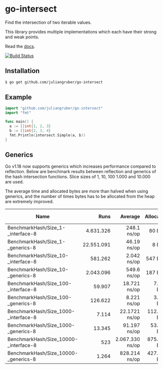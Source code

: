 
# go-intersect

  Find the intersection of two iterable values.

  This library provides multiple implementations which each have their strong and weak points.

  Read the [docs](http://godoc.org/github.com/juliangruber/go-intersect).

  [![Build Status](https://travis-ci.com/juliangruber/go-intersect.svg?branch=master)](https://travis-ci.com/juliangruber/go-intersect)

## Installation

```bash
$ go get github.com/juliangruber/go-intersect
```

## Example

```go
import "github.com/juliangruber/go-intersect"
import "fmt"

func main() {
  a := []int{1, 2, 3}
  b := []int{2, 3, 4}
  fmt.Println(intersect.Simple(a, b))
}
```

## Generics

Go v1.18 now supports generics which increases performance compared to reflection. Below are benchmark results between reflection and generics of the hash intersection functions. Slice sizes of 1, 10, 100 1.000 and 10.000 are used.

The average time and allocated bytes are more than halved when using generics, and the number of times bytes has to be allocated from the heap are extremely improved.

| **Name**                              	| **Runs** 	| **Average** 	| **Allocated** 	| **Allocations from heap** 	|
|---------------------------------------	|-----------------:	|--------------------:	|---------------------:	|-------------------------------------------:	|
| BenchmarkHash/Size_1-_interface-8     	| 4.631.326         	| 248.1 ns/op        	| 80 B/op             	| 5 allocs/op                               	|
| BenchmarkHash/Size_1-_generics-8      	| 22.551.091        	| 46.19 ns/op        	| 8 B/op              	| 1 allocs/op                               	|
| BenchmarkHash/Size_10-_interface-8    	| 581.262          	| 2.042 ns/op         	| 547 B/op            	| 24 allocs/op                              	|
| BenchmarkHash/Size_10-_generics-8     	| 2.043.096         	| 549.6 ns/op        	| 187 B/op            	| 2 allocs/op                               	|
| BenchmarkHash/Size_100-_interface-8   	| 59.907           	| 18.721 ns/op        	| 7.325 B/op           	| 213 allocs/op                             	|
| BenchmarkHash/Size_100-_generics-8    	| 126.622          	| 8.221 ns/op         	| 3.359 B/op           	| 19 allocs/op                              	|
| BenchmarkHash/Size_1000-_interface-8  	| 7.114            	| 22.1721 ns/op       	| 112.405 B/op         	| 2.038 allocs/op                            	|
| BenchmarkHash/Size_1000-_generics-8   	| 13.345           	| 91.197 ns/op        	| 53.323 B/op          	| 74 allocs/op                              	|
| BenchmarkHash/Size_10000-_interface-8 	| 523             	| 2.067.330 ns/op      	| 875.731 B/op         	| 20.173 allocs/op                           	|
| BenchmarkHash/Size_10000-_generics-8  	| 1.264            	| 828.214 ns/op       	| 427.541 B/op         	| 320 allocs/op                             	|

